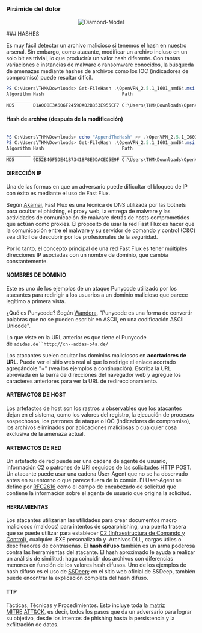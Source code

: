 ### Pirámide del dolor
<p align="center"> 
<img src="https://i.postimg.cc/DwVxXrkD/image.png" alt="Diamond-Model"/>
</p>
### HASHES

Es muy fácil detectar un archivo malicioso si tenemos el hash en nuestro arsenal. Sin embargo, como atacante, modificar un archivo incluso en un solo bit es trivial, lo que produciría un valor hash diferente. Con tantas variaciones e instancias de malware o ransomware conocidos, la búsqueda de amenazas mediante hashes de archivos como los IOC (indicadores de compromiso) puede resultar difícil.

```powershell
PS C:\Users\THM\Downloads> Get-FileHash .\OpenVPN_2.5.1_I601_amd64.msi -Algorithm MD5
Algorithm Hash                             Path                                                 
_________ ____                             ____                                                 
MD5       D1A008E3A606F24590A02B853E955CF7 C:\Users\THM\Downloads\OpenVPN_2.5.1_I601_amd64.msi
```

#### Hash de archivo (después de la modificación)

```powershell

PS C:\Users\THM\Downloads> echo "AppendTheHash" >> .\OpenVPN_2.5.1_I601_amd64.msi
PS C:\Users\THM\Downloads> Get-FileHash .\OpenVPN_2.5.1_I601_amd64.msi -Algorithm MD5
Algorithm Hash                             Path                                                 
_________ ____                             ____                                                 
MD5       9D52B46F5DE41B73418F8E0DACEC5E9F C:\Users\THM\Downloads\OpenVPN_2.5.1_I601_amd64.msi
```

#### DIRECCIÓN IP
Una de las formas en que un adversario puede dificultar el bloqueo de IP con éxito es mediante el uso de Fast Flux.

Según [Akamai](https://blogs.akamai.com/2017/10/digging-deeper-an-in-depth-analysis-of-a-fast-flux-network-part-one.html), Fast Flux es una técnica de DNS utilizada por las botnets para ocultar el phishing, el proxy web, la entrega de malware y las actividades de comunicación de malware detrás de hosts comprometidos que actúan como proxies. El propósito de usar la red Fast Flux es hacer que la comunicación entre el malware y su servidor de comando y control (C&C) sea difícil de descubrir por los profesionales de la seguridad.

Por lo tanto, el concepto principal de una red Fast Flux es tener múltiples direcciones IP asociadas con un nombre de dominio, que cambia constantemente.


#### NOMBRES DE DOMINIO
Este es uno de los ejemplos de un ataque Punycode utilizado por los atacantes para redirigir a los usuarios a un dominio malicioso que parece legítimo a primera vista.

¿Qué es Punycode? Según [Wandera](https://www.wandera.com/punycode-attacks/), "Punycode es una forma de convertir palabras que no se pueden escribir en ASCII, en una codificación ASCII Unicode".

Lo que viste en la URL anterior es que tiene el Punycode de `adıdas.de``http://xn--addas-o4a.de/`

Los atacantes suelen ocultar los dominios maliciosos en **acortadores de URL.** Puede ver el sitio web real al que lo redirige el enlace acortado agregándole "+" (vea los ejemplos a continuación). Escriba la URL abreviada en la barra de direcciones del navegador web y agregue los caracteres anteriores para ver la URL de redireccionamiento.

#### ARTEFACTOS DE HOST
Los artefactos de host son los rastros u observables que los atacantes dejan en el sistema, como los valores del registro, la ejecución de procesos sospechosos, los patrones de ataque o IOC (indicadores de compromiso), los archivos eliminados por aplicaciones maliciosas o cualquier cosa exclusiva de la amenaza actual.

#### ARTEFACTOS DE RED
Un artefacto de red puede ser una cadena de agente de usuario, información C2 o patrones de URI seguidos de las solicitudes HTTP POST. Un atacante puede usar una cadena User-Agent que no se ha observado antes en su entorno o que parece fuera de lo común. El User-Agent se define por [RFC2616](https://datatracker.ietf.org/doc/html/rfc2616#page-145) como el campo de encabezado de solicitud que contiene la información sobre el agente de usuario que origina la solicitud.

#### HERRAMIENTAS
Los atacantes utilizarían las utilidades para crear documentos macro maliciosos (maldocs) para intentos de spearphishing, una puerta trasera que se puede utilizar para establecer [C2 (Infraestructura de Comando y Control),](https://www.varonis.com/blog/what-is-c2/) cualquier .EXE personalizada y .Archivos DLL, cargas útiles o descifradores de contraseñas.
El **hash difuso** también es un arma poderosa contra las herramientas del atacante. El hash aproximado le ayuda a realizar un análisis de similitud: haga coincidir dos archivos con diferencias menores en función de los valores hash difusos. Uno de los ejemplos de hash difuso es el uso de [SSDeep](https://ssdeep-project.github.io/ssdeep/index.html); en el sitio web oficial de SSDeep, también puede encontrar la explicación completa del hash difuso.

#### TTP
Tácticas, Técnicas y Procedimientos. Esto incluye toda la [matriz MITRE](https://attack.mitre.org/) [ATT&CK](https://attack.mitre.org/), es decir, todos los pasos que da un adversario para lograr su objetivo, desde los intentos de phishing hasta la persistencia y la exfiltración de datos.
